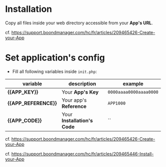# Installation

Copy all files inside your web directory accessible from your **App's URL**.
 
cf. https://support.boondmanager.com/hc/fr/articles/209465426-Create-your-App

# Set application's config
- Fill all following variables inside `init.php`:

|  variable | description | example |
| --- | --- | --- |
| **{{APP_KEY}}** |  Your **App's Key** | `0000aaaa0000aaaa0000` |
| **{{APP_REFERENCE}}** | Your app's **Reference** | `APP1000` |
| **{{APP_CODE}}** | Your **Installation's Code** | `` |

cf. https://support.boondmanager.com/hc/fr/articles/209465426-Create-your-App

cf. https://support.boondmanager.com/hc/fr/articles/209465446-Install-your-App


